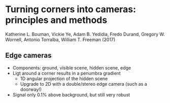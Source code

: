 # Turning corners into cameras: principles and methods
Katherine L. Bouman, Vickie Ye, Adam B. Yedidia, Fredo Durand, Gregory W. Wornell, Antonio Torralba, William T. Freeman (2017)

## Edge cameras
- Components: ground, visible scene, hidden scene, edge
- Ligt around a corner results in a penumbra gradient
	- 1D angular projection of the hidden scene
	- Upgrade to 2D with a double/stereo edge camera (such as a doorway!)
- Signal only 0.1% above background, but still very robust

